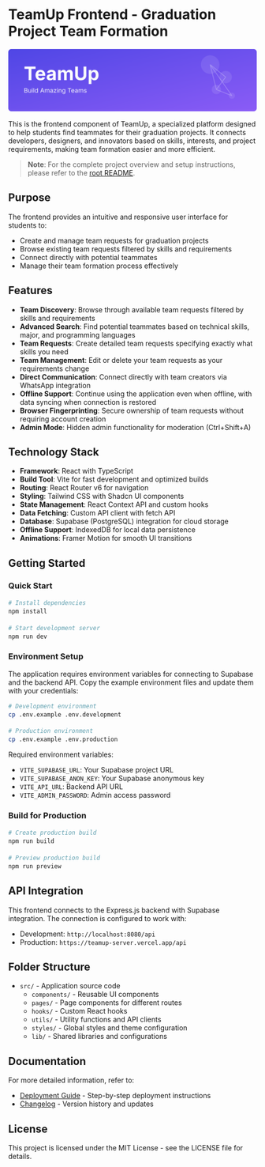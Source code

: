# TeamUp Frontend - Graduation Project Team Formation

<div align="center">
  <img src="public/teamup-banner.svg" alt="TeamUp Banner" width="800">
</div>

This is the frontend component of TeamUp, a specialized platform designed to help students find teammates for their graduation projects. It connects developers, designers, and innovators based on skills, interests, and project requirements, making team formation easier and more efficient.

> **Note**: For the complete project overview and setup instructions, please refer to the [root README](./README.md).

## Purpose

The frontend provides an intuitive and responsive user interface for students to:

- Create and manage team requests for graduation projects
- Browse existing team requests filtered by skills and requirements
- Connect directly with potential teammates
- Manage their team formation process effectively

## Features

- **Team Discovery**: Browse through available team requests filtered by skills and requirements
- **Advanced Search**: Find potential teammates based on technical skills, major, and programming languages
- **Team Requests**: Create detailed team requests specifying exactly what skills you need
- **Team Management**: Edit or delete your team requests as your requirements change
- **Direct Communication**: Connect directly with team creators via WhatsApp integration
- **Offline Support**: Continue using the application even when offline, with data syncing when connection is restored
- **Browser Fingerprinting**: Secure ownership of team requests without requiring account creation
- **Admin Mode**: Hidden admin functionality for moderation (Ctrl+Shift+A)

## Technology Stack

- **Framework**: React with TypeScript
- **Build Tool**: Vite for fast development and optimized builds
- **Routing**: React Router v6 for navigation
- **Styling**: Tailwind CSS with Shadcn UI components
- **State Management**: React Context API and custom hooks
- **Data Fetching**: Custom API client with fetch API
- **Database**: Supabase (PostgreSQL) integration for cloud storage
- **Offline Support**: IndexedDB for local data persistence
- **Animations**: Framer Motion for smooth UI transitions

## Getting Started

### Quick Start

```bash
# Install dependencies
npm install

# Start development server
npm run dev
```

### Environment Setup

The application requires environment variables for connecting to Supabase and the backend API. Copy the example environment files and update them with your credentials:

```bash
# Development environment
cp .env.example .env.development

# Production environment
cp .env.example .env.production
```

Required environment variables:
- `VITE_SUPABASE_URL`: Your Supabase project URL
- `VITE_SUPABASE_ANON_KEY`: Your Supabase anonymous key
- `VITE_API_URL`: Backend API URL
- `VITE_ADMIN_PASSWORD`: Admin access password

### Build for Production

```bash
# Create production build
npm run build

# Preview production build
npm run preview
```

## API Integration

This frontend connects to the Express.js backend with Supabase integration. The connection is configured to work with:
- Development: `http://localhost:8080/api`
- Production: `https://teamup-server.vercel.app/api`

## Folder Structure

- `src/` - Application source code
  - `components/` - Reusable UI components
  - `pages/` - Page components for different routes
  - `hooks/` - Custom React hooks
  - `utils/` - Utility functions and API clients
  - `styles/` - Global styles and theme configuration
  - `lib/` - Shared libraries and configurations

## Documentation

For more detailed information, refer to:
- [Deployment Guide](./docs/FRONT_DEPLOYMENT.md) - Step-by-step deployment instructions
- [Changelog](./docs/CHANGELOG.md) - Version history and updates

## License

This project is licensed under the MIT License - see the LICENSE file for details. 